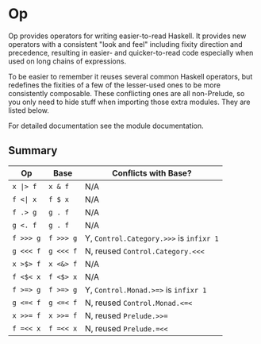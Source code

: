 # Op

Op provides operators for writing easier-to-read Haskell. It provides new
operators with a consistent "look and feel" including fixity direction and
precedence, resulting in easier- and quicker-to-read code especially when used
on long chains of expressions.

To be easier to remember it reuses several common Haskell operators, but
redefines the fixities of a few of the lesser-used ones to be more consistently
composable. These conflicting ones are all non-Prelude, so you only need to
hide stuff when importing those extra modules. They are listed below.

For detailed documentation see the module documentation.

## Summary

Op              | Base          | Conflicts with Base?
--------------- | ------------- | --------------------
`x \|> f`       | `x & f`       | N/A
`f <\| x`       | `f $ x`       | N/A
`f .> g`        | `g . f`       | N/A
`g <. f`        | `g . f`       | N/A
`f >>> g`       | `f >>> g`     | Y, `Control.Category.>>>` is `infixr 1`
`g <<< f`       | `g <<< f`     | N, reused `Control.Category.<<<`
`x >$> f`       | `x <&> f`     | N/A
`f <$< x`       | `f <$> x`     | N/A
`f >=> g`       | `f >=> g`     | Y, `Control.Monad.>=>` is `infixr 1`
`g <=< f`       | `g <=< f`     | N, reused `Control.Monad.<=<`
`x >>= f`       | `x >>= f`     | N, reused `Prelude.>>=`
`f =<< x`       | `f =<< x`     | N, reused `Prelude.=<<`
